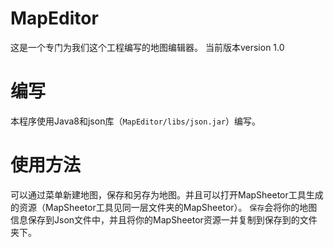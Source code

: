 # MapEditor

这是一个专门为我们这个工程编写的地图编辑器。
当前版本version 1.0

# 编写

本程序使用Java8和json库（`MapEditor/libs/json.jar`）编写。

# 使用方法

可以通过菜单新建地图，保存和另存为地图。并且可以打开MapSheetor工具生成的资源（MapSheetor工具见同一层文件夹的MapSheetor）。
`保存`会将你的地图信息保存到Json文件中，并且将你的MapSheetor资源一并复制到保存到的文件夹下。

